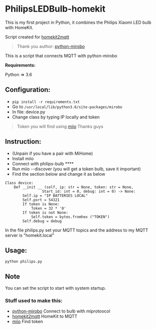 # PhilipsLEDBulb-homekit
This is my first project in Python, it combines the Philips Xiaomi LED bulb with HomeKit.

Script created for [homekit2mqtt](https://github.com/hobbyquaker/homekit2mqtt)

> Thank you author: [python-mirobo](https://github.com/rytilahti/python-mirobo)

This is a script that connects MQTT with python-mirobo

**Requirements:**

Python => 3.6


## Configuration:

* `pip install -r requirements.txt`
* Go to `/usr/local/lib/python3.6/site-packages/mirobo`
* In file: device.py
* Change class by typing IP locally and token

>Token you will find using [miio](https://github.com/aholstenson/miio)
Thanks guys

## Instruction:
* (Unpain if you have a pair with MiHome)
* Install miio
* Connect with philips-bulb ****
* Run miio --discover (you will get a token bulb, save it important)
* Find the section below and change it as below

```
Class device:
    Def __init __ (self, ip: str = None, token: str = None,
                 Start_id: int = 0, debug: int = 0) -> None:
        Self.ip = "IP BATTERIES LOCAL"
        Self.port = 54321
        If token is None:
            Token = 32 * '0'
        If token is not None:
            Self.token = bytes.fromhex ("TOKEN")
        Self.debug = debug
```

In the file philips.py set your MQTT topics and the address to my MQTT server is "homekit.local"

## Usage:
`python philips.py`

## Note

You can set the script to start with system startup.

### Stuff used to make this:

* [python-mirobo](https://github.com/rytilahti/python-mirobo) Connect to bulb with miprotoocol
* [homekit2mqtt](https://github.com/hobbyquaker/homekit2mqtt) HomeKit to MQTT
* [miio](https://github.com/aholstenson/miio) Find token

